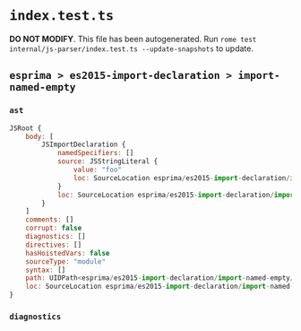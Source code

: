 # `index.test.ts`

**DO NOT MODIFY**. This file has been autogenerated. Run `rome test internal/js-parser/index.test.ts --update-snapshots` to update.

## `esprima > es2015-import-declaration > import-named-empty`

### `ast`

```javascript
JSRoot {
	body: [
		JSImportDeclaration {
			namedSpecifiers: []
			source: JSStringLiteral {
				value: "foo"
				loc: SourceLocation esprima/es2015-import-declaration/import-named-empty/input.js 1:15-1:20
			}
			loc: SourceLocation esprima/es2015-import-declaration/import-named-empty/input.js 1:0-1:21
		}
	]
	comments: []
	corrupt: false
	diagnostics: []
	directives: []
	hasHoistedVars: false
	sourceType: "module"
	syntax: []
	path: UIDPath<esprima/es2015-import-declaration/import-named-empty/input.js>
	loc: SourceLocation esprima/es2015-import-declaration/import-named-empty/input.js 1:0-2:0
}
```

### `diagnostics`

```

```
